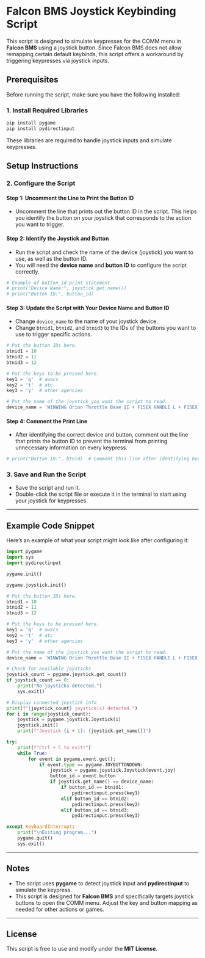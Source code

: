 # Falcon BMS Joystick Keybinding Script

This script is designed to simulate keypresses for the COMM menu in **Falcon BMS** using a joystick button. Since Falcon BMS does not allow remapping certain default keybinds, this script offers a workaround by triggering keypresses via joystick inputs.

## Prerequisites

Before running the script, make sure you have the following installed:

### 1. Install Required Libraries

```bash
pip install pygame
pip install pydirectinput
```

These libraries are required to handle joystick inputs and simulate keypresses.

## Setup Instructions

### 2. Configure the Script

#### Step 1: Uncomment the Line to Print the Button ID

- Uncomment the line that prints out the button ID in the script. This helps you identify the button on your joystick that corresponds to the action you want to trigger.

#### Step 2: Identify the Joystick and Button

- Run the script and check the name of the device (joystick) you want to use, as well as the button ID.
- You will need the **device name** and **button ID** to configure the script correctly.

```python
# Example of button_id print statement
# print("Device Name:", joystick.get_name())
# print("Button ID:", button_id)
```

#### Step 3: Update the Script with Your Device Name and Button ID

- Change `device_name` to the name of your joystick device.
- Change `btnid1`, `btnid2`, and `btnid3` to the IDs of the buttons you want to use to trigger specific actions.

```python
# Put the button IDs here.
btnid1 = 10
btnid2 = 11
btnid3 = 12

# Put the keys to be pressed here.
key1 = 'q'  # awacs
key2 = 't'  # atc
key3 = 'y'  # other agencies

# Put the name of the joystick you want the script to read.
device_name = 'WINWING Orion Throttle Base II + F15EX HANDLE L + F15EX HANDLE R'
```

#### Step 4: Comment the Print Line

- After identifying the correct device and button, comment out the line that prints the button ID to prevent the terminal from printing unnecessary information on every keypress.

```python
# print("Button ID:", btnid)  # Comment this line after identifying button_id
```

### 3. Save and Run the Script

- Save the script and run it.
- Double-click the script file or execute it in the terminal to start using your joystick for keypresses.

---

## Example Code Snippet

Here’s an example of what your script might look like after configuring it:

```python
import pygame
import sys
import pydirectinput

pygame.init()

pygame.joystick.init()

# Put the button IDs here.
btnid1 = 10
btnid2 = 11
btnid3 = 12

# Put the keys to be pressed here.
key1 = 'q'  # awacs
key2 = 't'  # atc
key3 = 'y'  # other agencies

# Put the name of the joystick you want the script to read.
device_name = 'WINWING Orion Throttle Base II + F15EX HANDLE L + F15EX HANDLE R'

# Check for available joysticks
joystick_count = pygame.joystick.get_count()
if joystick_count == 0:
    print("No joysticks detected.")
    sys.exit()

# Display connected joystick info
print(f"{joystick_count} joystick(s) detected.")
for i in range(joystick_count):
    joystick = pygame.joystick.Joystick(i)
    joystick.init()
    print(f"Joystick {i + 1}: {joystick.get_name()}")

try:
    print(f"Ctrl + C to exit!")
    while True:
        for event in pygame.event.get():
            if event.type == pygame.JOYBUTTONDOWN:
                joystick = pygame.joystick.Joystick(event.joy)
                button_id = event.button
                if joystick.get_name() == device_name:
                    if button_id == btnid1:
                        pydirectinput.press(key1)
                    elif button_id == btnid2:
                        pydirectinput.press(key2)
                    elif button_id == btnid3:
                        pydirectinput.press(key3)

except KeyboardInterrupt:
    print("\nExiting program...")
    pygame.quit()
    sys.exit()
```

---

## Notes

- The script uses **pygame** to detect joystick input and **pydirectinput** to simulate the keypress.
- This script is designed for **Falcon BMS** and specifically targets joystick buttons to open the COMM menu. Adjust the key and button mapping as needed for other actions or games.

---

## License

This script is free to use and modify under the **MIT License**.
